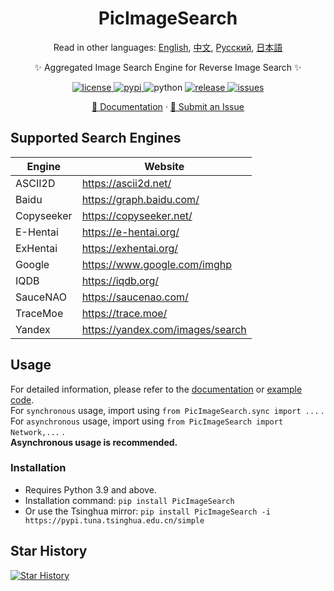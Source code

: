 <div align="center">

# PicImageSearch

Read in other languages: [English](README.md), [中文](README.cn.md), [Русский](README.ru.md), [日本語](README.ja.md)

✨ Aggregated Image Search Engine for Reverse Image Search ✨

<a href="https://raw.githubusercontent.com/kitUIN/PicImageSearch/master/LICENSE">
    <img src="https://img.shields.io/github/license/kitUIN/PicImageSearch" alt="license">
</a>
<a href="https://pypi.python.org/pypi/PicImageSearch">
    <img src="https://img.shields.io/pypi/v/PicImageSearch" alt="pypi">
</a>
<img src="https://img.shields.io/badge/python-3.9+-blue" alt="python">
<a href="https://github.com/kitUIN/PicImageSearch/releases">
    <img src="https://img.shields.io/github/v/release/kitUIN/PicImageSearch" alt="release">
</a>
<a href="https://github.com/kitUIN/PicImageSearch/issues">
    <img src="https://img.shields.io/github/issues/kitUIN/PicImageSearch" alt="issues">
</a>

<a href="https://pic-image-search.kituin.fun/">📖 Documentation</a>
·
<a href="https://github.com/kitUIN/PicImageSearch/issues/new">🐛 Submit an Issue</a>

</div>

## Supported Search Engines

| Engine     | Website                            |
|------------|------------------------------------|
| ASCII2D    | <https://ascii2d.net/>             |
| Baidu      | <https://graph.baidu.com/>         |
| Copyseeker | <https://copyseeker.net/>          |
| E-Hentai   | <https://e-hentai.org/>            |
| ExHentai   | <https://exhentai.org/>            |
| Google     | <https://www.google.com/imghp>     |
| IQDB       | <https://iqdb.org/>                |
| SauceNAO   | <https://saucenao.com/>            |
| TraceMoe   | <https://trace.moe/>               |
| Yandex     | <https://yandex.com/images/search> |

## Usage

For detailed information, please refer to the [documentation](https://pic-image-search.kituin.fun/) or [example code](demo/code/).  
For `synchronous` usage, import using `from PicImageSearch.sync import ...` .  
For `asynchronous` usage, import using `from PicImageSearch import Network,...` .  
**Asynchronous usage is recommended.**

### Installation

- Requires Python 3.9 and above.
- Installation command: `pip install PicImageSearch`
- Or use the Tsinghua mirror: `pip install PicImageSearch -i https://pypi.tuna.tsinghua.edu.cn/simple`

## Star History

[![Star History](https://starchart.cc/kitUIN/PicImageSearch.svg)](https://starchart.cc/kitUIN/PicImageSearch)

